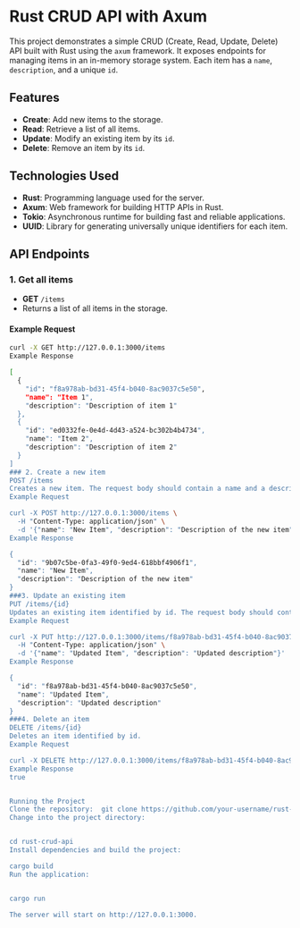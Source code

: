 # Rust CRUD API with Axum

This project demonstrates a simple CRUD (Create, Read, Update, Delete) API built with Rust using the `axum` framework. It exposes endpoints for managing items in an in-memory storage system. Each item has a `name`, `description`, and a unique `id`.

## Features
- **Create**: Add new items to the storage.
- **Read**: Retrieve a list of all items.
- **Update**: Modify an existing item by its `id`.
- **Delete**: Remove an item by its `id`.

## Technologies Used
- **Rust**: Programming language used for the server.
- **Axum**: Web framework for building HTTP APIs in Rust.
- **Tokio**: Asynchronous runtime for building fast and reliable applications.
- **UUID**: Library for generating universally unique identifiers for each item.

## API Endpoints

### 1. Get all items
- **GET** `/items`
- Returns a list of all items in the storage.

#### Example Request
```bash
curl -X GET http://127.0.0.1:3000/items
Example Response

[
  {
    "id": "f8a978ab-bd31-45f4-b040-8ac9037c5e50",
    "name": "Item 1",
    "description": "Description of item 1"
  },
  {
    "id": "ed0332fe-0e4d-4d43-a524-bc302b4b4734",
    "name": "Item 2",
    "description": "Description of item 2"
  }
]
### 2. Create a new item
POST /items
Creates a new item. The request body should contain a name and a description.
Example Request

curl -X POST http://127.0.0.1:3000/items \
  -H "Content-Type: application/json" \
  -d '{"name": "New Item", "description": "Description of the new item"}'
Example Response

{
  "id": "9b07c5be-0fa3-49f0-9ed4-618bbf4906f1",
  "name": "New Item",
  "description": "Description of the new item"
}
###3. Update an existing item
PUT /items/{id}
Updates an existing item identified by id. The request body should contain the updated name and description.
Example Request

curl -X PUT http://127.0.0.1:3000/items/f8a978ab-bd31-45f4-b040-8ac9037c5e50 \
  -H "Content-Type: application/json" \
  -d '{"name": "Updated Item", "description": "Updated description"}'
Example Response

{
  "id": "f8a978ab-bd31-45f4-b040-8ac9037c5e50",
  "name": "Updated Item",
  "description": "Updated description"
}
###4. Delete an item
DELETE /items/{id}
Deletes an item identified by id.
Example Request

curl -X DELETE http://127.0.0.1:3000/items/f8a978ab-bd31-45f4-b040-8ac9037c5e50
Example Response
true


Running the Project
Clone the repository:  git clone https://github.com/your-username/rust-crud-api.git
Change into the project directory:


cd rust-crud-api
Install dependencies and build the project:

cargo build
Run the application:


cargo run

The server will start on http://127.0.0.1:3000.
